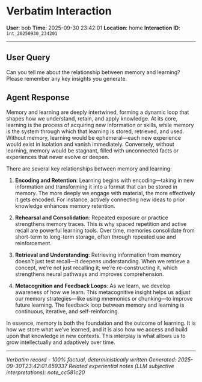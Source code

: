 # Verbatim Interaction

**User**: bob
**Time**: 2025-09-30 23:42:01
**Location**: home
**Interaction ID**: `int_20250930_234201`

---

## User Query

Can you tell me about the relationship between memory and learning? Please remember any key insights you generate.

## Agent Response

Memory and learning are deeply intertwined, forming a dynamic loop that shapes how we understand, retain, and apply knowledge. At its core, learning is the process of acquiring new information or skills, while memory is the system through which that learning is stored, retrieved, and used. Without memory, learning would be ephemeral—each new experience would exist in isolation and vanish immediately. Conversely, without learning, memory would be stagnant, filled with unconnected facts or experiences that never evolve or deepen.

There are several key relationships between memory and learning:

1. **Encoding and Retention**: Learning begins with encoding—taking in new information and transforming it into a format that can be stored in memory. The more deeply we engage with material, the more effectively it gets encoded. For instance, actively connecting new ideas to prior knowledge enhances memory retention.

2. **Rehearsal and Consolidation**: Repeated exposure or practice strengthens memory traces. This is why spaced repetition and active recall are powerful learning tools. Over time, memories consolidate from short-term to long-term storage, often through repeated use and reinforcement.

3. **Retrieval and Understanding**: Retrieving information from memory doesn't just test recall—it deepens understanding. When we retrieve a concept, we’re not just recalling it; we’re re-constructing it, which strengthens neural pathways and improves comprehension.

4. **Metacognition and Feedback Loops**: As we learn, we develop awareness of how we learn. This metacognitive insight helps us adjust our memory strategies—like using mnemonics or chunking—to improve future learning. The feedback loop between memory and learning is continuous, iterative, and self-reinforcing.

In essence, memory is both the foundation and the outcome of learning. It is how we store what we’ve learned, and it is also how we access and build upon that knowledge in new contexts. This interplay is what allows us to grow intellectually and adaptively over time.

---

*Verbatim record - 100% factual, deterministically written*
*Generated: 2025-09-30T23:42:01.659337*
*Related experiential notes (LLM subjective interpretations): note_cc581c20*
